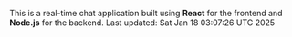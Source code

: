 This is a real-time chat application built using **React** for the frontend and **Node.js** for the backend.
Last updated: Sat Jan 18 03:07:26 UTC 2025
